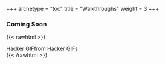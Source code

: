 +++
archetype = "toc"
title = "Walkthroughs"
weight = 3
+++

### Coming Soon




{{< rawhtml >}}
<div class="tenor-gif-embed" data-postid="18341137" data-share-method="host" data-aspect-ratio="1.77778" data-width="100%"><a href="https://tenor.com/view/hacker-gif-18341137">Hacker GIF</a>from <a href="https://tenor.com/search/hacker-gifs">Hacker GIFs</a></div> <script type="text/javascript" async src="https://tenor.com/embed.js"></script>
{{< /rawhtml >}}